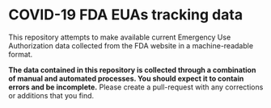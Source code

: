 # COVID-19 FDA EUAs tracking data

This repository attempts to make available current Emergency Use Authorization
data collected from the FDA website in a machine-readable format.

**The data contained in this repository is collected through a combination of
manual and automated processes. You should expect it to contain errors and be
incomplete.**  Please create a pull-request with any corrections or additions
that you find.
